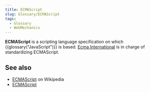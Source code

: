 ```yaml
---
title: ECMAScript
slug: Glossary/ECMAScript
tags:
  - Glossary
  - WebMechanics
---
```

**ECMAScript** is a scripting language specification on which {{glossary("JavaScript")}} is based. [Ecma International](https://www.ecma-international.org) is in charge of standardizing ECMAScript.

## See also

- [ECMAScript](https://en.wikipedia.org/wiki/ECMAScript) on Wikipedia
- [ECMAScript](https://www.ecma-international.org/publications-and-standards/standards/ecma-262/)
